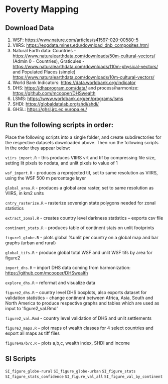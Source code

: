 # Poverty Mapping

## Download Data

1. WSF: https://www.nature.com/articles/s41597-020-00580-5
2. VIIRS: https://eogdata.mines.edu/download_dnb_composites.html
3. Natural Earth data: Countries - https://www.naturalearthdata.com/downloads/50m-cultural-vectors/ (Admin 0 - Countries), Graticules - https://www.naturalearthdata.com/downloads/110m-physical-vectors/ and Populated Places (simple) https://www.naturalearthdata.com/downloads/10m-cultural-vectors/
4. World Bank Indicators:	https://data.worldbank.org/indicator
5. DHS: https://dhsprogram.com/data/ and process/harmonize: https://github.com/mcooper/DHSwealth
6. LSMS: https://www.worldbank.org/en/programs/lsms
7. SHDI: https://globaldatalab.org/shdi/shdi/
8. GHSL: https://ghsl.jrc.ec.europa.eu/


## Run the following scripts in order:

Place the following scripts into a single folder, and create subdirectories for the respective datasets downloaded above. Then run the following scripts in the order they appear below:

`viirs_import.R` – this produces VIIRS vrt and tif by compressing file size, setting lit pixels to nodata, and unlit pixels to value of 1

`wsf_import.R` - produces a reprojected tif, set to same resolution as VIIRS, using the WSF 500 m percentage layer

`global_area.R` - produces a global area raster, set to same resolution as VIIRS, in km2 units

`cntry_rasterize.R` – rasterize sovereign state polygons needed for zonal statistics

`extract_zonal.R` - creates country level darkness statistics – exports csv file

`continent_stats.R` – produces table of continent stats on unlit footprints

`figure1_globe.R` - plots global %unlit per country on a global map and bar graphs (urban and rural)

`global_tifs.R` - produce global total WSF and unlit WSF tifs by area for figure2

`import_dhs.R` – import DHS data coming from harmonization: https://github.com/mcooper/DHSwealth

`explore_dhs.R` – reformat and visualize data

`figure2_dhs.R` – country level DHS boxplots, also exports dataset for validation statistics - change continent between Africa, Asia, South and North America to produce respective graphs and tables which are used as input to 'figure2_val.Rmd'

`figure2_val.Rmd` - country level validation of DHS and unlit settlements

`figure3_maps.R` – plot maps of wealth classes for 4 select countries and export all maps as tiff files

`figure4a/b/c.R` – plots a,b,c, wealth index, SHDI and income


## SI Scripts

`SI_figure_globe-rural`
`SI_figure_globe-urban`
`SI_figure_stats`
`SI_figure_stats_confidence`
`SI_figure_val_all`
`SI_figure_val_by_continent`
